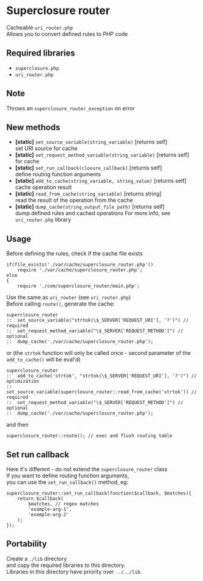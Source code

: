# Superclosure router
Cacheable `uri_router.php`  
Allows you to convert defined rules to PHP code

## Required libraries
* `superclosure.php`
* `uri_router.php`

## Note
Throws an `superclosure_router_exception` on error

## New methods
* **[static]** `set_source_variable(string_variable)` [returns self]  
	set URI source for cache
* **[static]** `set_request_method_variable(string_variable)` [returns self]  
	for cache
* **[static]** `set_run_callback(closure_callback)` [returns self]  
	define routing function arguments
* **[static]** `add_to_cache(string_variable, string_value)` [returns self]  
	cache operation result
* **[static]** `read_from_cache(string_variable)` [returns string]  
	read the result of the operation from the cache
* **[static]** `dump_cache(string_output_file_path)` [returns self]  
	dump defined rules and cached operations
For more info, see `uri_router.php` library

## Usage
Before defining the rules, check if the cache file exists
```
if(file_exists('./var/cache/superclosure_router.php'))
	require './var/cache/superclosure_router.php';
else
{
	require './com/superclosure_router/main.php';
```
Use the same as `uri_router` (see `uri_router.php`)  
Before calling `route()`, generate the cache:
```
superclosure_router
::	set_source_variable("strtok(\$_SERVER['REQUEST_URI'], '?')") // required
::	set_request_method_variable("\$_SERVER['REQUEST_METHOD']") // optional
::	dump_cache('./var/cache/superclosure_router.php');
```
or (the `strtok` function will only be called once - second parameter of the `add_to_cache()` will be eval'd)
```
superclosure_router
::	add_to_cache('strtok', "strtok(\$_SERVER['REQUEST_URI'], '?')") // optimization
::	set_source_variable(superclosure_router::read_from_cache('strtok')) // required
::	set_request_method_variable("\$_SERVER['REQUEST_METHOD']") // optional
::	dump_cache('./var/cache/superclosure_router.php');
```
and then
```
superclosure_router::route(); // exec and flush routing table
```

## Set run callback
Here it's different - do not extend the `superclosure_router` class  
If you want to define routing function arguments,  
you can use the `set_run_callback()` method, eg:
```
superclosure_router::set_run_callback(function($callback, $matches){
	return $callback(
		$matches, // regex matches
		'example-arg-1',
		'example-arg-2'
	);
});
```

## Portability
Create a `./lib` directory  
and copy the required libraries to this directory.  
Libraries in this directory have priority over `../../lib`.
